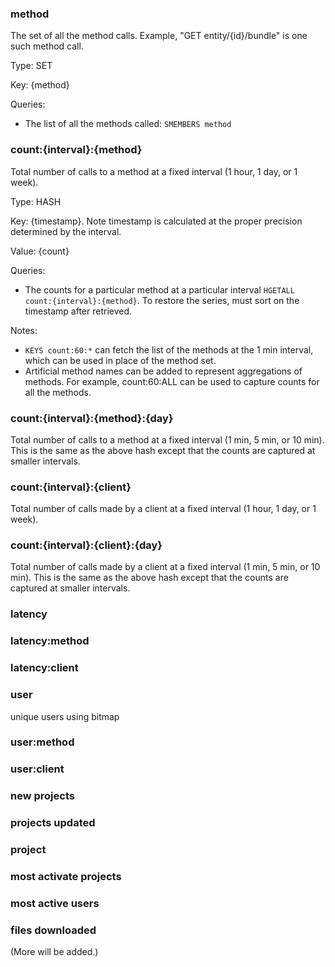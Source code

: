### method ###

The set of all the method calls. Example, "GET entity/{id}/bundle" is one such method call.

Type: SET

Key: {method}

Queries:

* The list of all the methods called: `SMEMBERS method`

### count:{interval}:{method} ###

Total number of calls to a method at a fixed interval (1 hour, 1 day, or 1 week).

Type: HASH

Key: {timestamp}. Note timestamp is calculated at the proper precision determined by the interval. 

Value: {count}

Queries:

* The counts for a particular method at a particular interval `HGETALL count:{interval}:{method}`. To restore the series, must sort on the timestamp after retrieved.

Notes:

* `KEYS count:60:*` can fetch the list of the methods at the 1 min interval, which can be used in place of the method set.
* Artificial method names can be added to represent aggregations of methods. For example, count:60:ALL can be used to capture counts for all the methods.

### count:{interval}:{method}:{day} ###

Total number of calls to a method at a fixed interval (1 min, 5 min, or 10 min). This is the same as the above hash except that the counts are captured at smaller intervals.

### count:{interval}:{client} ###

Total number of calls made by a client at a fixed interval (1 hour, 1 day, or 1 week).

### count:{interval}:{client}:{day} ###

Total number of calls made by a client at a fixed interval (1 min, 5 min, or 10 min). This is the same as the above hash except that the counts are captured at smaller intervals.

### latency ###

### latency:method ###

### latency:client ###

### user ###

unique users using bitmap

### user:method

### user:client ###

### new projects ###

### projects updated ###

### project  ###

### most activate projects ###

### most active users ###

### files downloaded ###

(More will be added.)